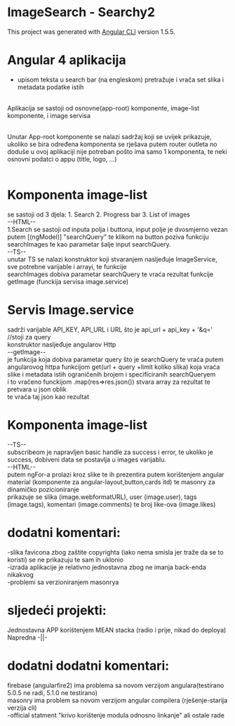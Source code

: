 # ImageSearch - Searchy2

This project was generated with [Angular CLI](https://github.com/angular/angular-cli) version 1.5.5.

# Angular 4 aplikacija 
- upisom teksta u search bar (na engleskom) pretražuje i vrača set slika i metadata podatke istih<br /><br />

Aplikacija se sastoji od osnovne(app-root) komponente, image-list komponente, i image servisa<br /><br />

Unutar App-root komponente se nalazi sadržaj koji se uvijek prikazuje, ukoliko se bira određena komponenta se rješava putem router outleta no doduše u ovoj aplikaciji nije potreban pošto ima samo 1 komponenta, te neki osnovni podatci o appu (title, logo, ...)<br /><br />

# Komponenta image-list
se sastoji od 3 djela: 1. Search 2. Progress bar 3. List of images<br />
--HTML--<br />
1.Search se sastoji od inputa polja i buttona, input polje je dvosmjerno vezan putem [(ngModel)]  "searchQuery" te klikom na button poziva funkciju searchImages te kao parametar šalje input searchQuery.<br />
--TS--<br />
unutar TS se nalazi konstruktor koji stvaranjem nasljeđuje ImageService, sve potrebne varijable i arrayi, te funkcije<br />
      searchImages dobiva parametar searchQuery te vraća rezultat funkcije getImage (funckija servisa image.service)
   

# Servis Image.service
sadrži varijable API_KEY, API_URL i URL što je api_url + api_key + '&q=' //stoji za query<br />
konstruktor nasljeđuje angularov Http<br />
 --getImage--<br />
je funkcija koja dobiva parametar query što je searchQuery te vraća putem angularovog httpa funkcijom get(url + query +limit koliko slika) koja vraća slike i metadata istih ograničenih brojem i specificiranih searchQueryem<br />
i to vračeno funckijom .map(res=>res.json()) stvara array za rezultat te pretvara u json oblik<br />
te vraća taj json kao rezultat

# Komponenta image-list
 --TS--<br />
subscribeom je napravljen basic handle za success i error, te ukoliko je success, dobiveni data se postavlja u images varijablu.<br />
 --HTML--<br />
putem ngFor-a prolazi kroz slike te ih prezentira putem korištenjem angular material (komponente za angular-layout,button,cards itd) te masonry za dinamičko pozicioniranje<br />
prikazuje se slika (image.webformatURL), user (image.user), tags (image.tags), komentari (image.comments) te broj like-ova (image.likes)



# dodatni komentari:
-slika favicona zbog zaštite copyrighta (iako nema smisla jer traže da se to koristi) se ne prikazuju te sam ih uklonio<br />
-izrada aplikacije je relativno jednostavna zbog ne imanja back-enda nikakvog<br />
-problemi sa verzioniranjem masonrya <br />

# sljedeći projekti:
Jednostavna APP korištenjem MEAN stacka (radio i prije, nikad do deploya)<br />
Napredna -||-<br />

# dodatni dodatni komentari:
firebase (angularfire2) ima problema sa novom verzijom angulara(testirano 5.0.5 ne radi, 5.1.0 ne testirano)<br />
masonry ima problem sa novom verzijom angular compilera (rješenje-starija verzija cli)<br />
  -official statment "krivo korištenje modula odnosno linkanje" ali ostale rade<br />



